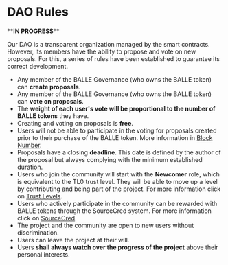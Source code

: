 # DAO Rules

\*\***IN PROGRESS**\*\*

Our DAO is a transparent organization managed by the smart contracts. However, its members have the ability to propose and vote on new proposals. For this, a series of rules have been established to guarantee its correct development.

* Any member of the BALLE Governance \(who owns the BALLE token\) can **create proposals**.
* Any member of the BALLE Governance \(who owns the BALLE token\) can **vote on proposals**.
* The **weight of each user's vote will be proportional to the number of BALLE tokens** they have.
* Creating and voting on proposals is **free**.
* Users will not be able to participate in the voting for proposals created prior to their purchase of the BALLE token. More information in [Block Number](sourcecred-system.md).
* Proposals have a closing **deadline**. This date is defined by the author of the proposal but always complying with the minimum established duration.
* Users who join the community will start with the **Newcomer** role, which is equivalent to the TL0 trust level. They will be able to move up a level by contributing and being part of the project. For more information click on [Trust Levels](trust-levels.md).
* Users who actively participate in the community can be rewarded with BALLE tokens through the SourceCred system. For more information click on [SourceCred](sourcecred-system.md).
* The project and the community are open to new users without discrimination.
* Users can leave the project at their will.
* Users **shall always watch over the progress of the project** above their personal interests. 

